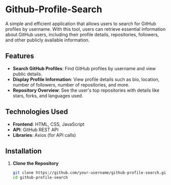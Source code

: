 # Github-Profile-Search

A simple and efficient application that allows users to search for GitHub profiles by username. With this tool, users can retrieve essential information about GitHub users, including their profile details, repositories, followers, and other publicly available information.

## Features

- **Search GitHub Profiles**: Find GitHub profiles by username and view public details.
- **Display Profile Information**: View profile details such as bio, location, number of followers, number of repositories, and more.
- **Repository Overview**: See the user's top repositories with details like stars, forks, and languages used.

## Technologies Used

- **Frontend**: HTML, CSS, JavaScript
- **API**: GitHub REST API
- **Libraries**: Axios (for API calls)

## Installation

1. **Clone the Repository**
   ```bash
   git clone https://github.com/your-username/github-profile-search.git
   cd github-profile-search
   ```

   
